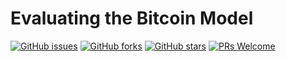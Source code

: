 # Evaluating the Bitcoin Model
[![GitHub issues](https://img.shields.io/github/issues/Develop-Packt/Evaluating-the-Bitcoin-Model.svg)](https://github.com/Develop-Packt/Evaluating-the-Bitcoin-Model/issues)
[![GitHub forks](https://img.shields.io/github/forks/Develop-Packt/Evaluating-the-Bitcoin-Model.svg)](https://github.com/Develop-Packt/Evaluating-the-Bitcoin-Model/network)
[![GitHub stars](https://img.shields.io/github/stars/Develop-Packt/Evaluating-the-Bitcoin-Model.svg)](https://github.com/Develop-Packt/Evaluating-the-Bitcoin-Model/stargazers)
[![PRs Welcome](https://img.shields.io/badge/PRs-welcome-brightgreen.svg)](https://github.com/Develop-Packt/Evaluating-the-Bitcoin-Model/pulls)
